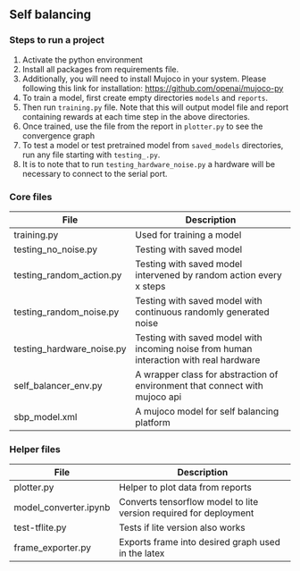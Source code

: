## Self balancing

### Steps to run a project

1. Activate the python environment
2. Install all packages from requirements file.
3. Additionally, you will need to install Mujoco in your system. Please following this link for
   installation: https://github.com/openai/mujoco-py
4. To train a model, first create empty directories `models` and `reports`.
5. Then run `training.py` file. Note that this will output model file and report containing rewards at each time step in
   the above directories.
6. Once trained, use the file from the report in `plotter.py` to see the convergence graph
7. To test a model or test pretrained model from `saved_models` directories, run any file starting with `testing_.py`.
8. It is to note that to run `testing_hardware_noise.py` a hardware will be necessary to connect to the serial port.


### Core files
| File                      | Description                                                                            |
|---------------------------|----------------------------------------------------------------------------------------|
| training.py               | Used for training a model                                                              |
| testing_no_noise.py       | Testing with saved model                                                               |
| testing_random_action.py  | Testing with saved model intervened by random action every x steps                     |
| testing_random_noise.py   | Testing with saved model with continuous randomly generated noise                      |
| testing_hardware_noise.py | Testing with saved model with incoming noise from human interaction with real hardware |
| self_balancer_env.py      | A wrapper class for abstraction of environment that connect with mujoco api            |
| sbp_model.xml             | A mujoco model for self balancing platform                                             |

### Helper files
| File                     | Description                                                                            |
|--------------------------|----------------------------------------------------------------------------------------|
| plotter.py               | Helper to plot data from reports                                                       |
| model_converter.ipynb      | Converts tensorflow model to lite version required for deployment                      |
| test-tflite.py  | Tests if lite version also works                                                       |
| frame_exporter.py  | Exports frame into desired graph used in the latex                                     |